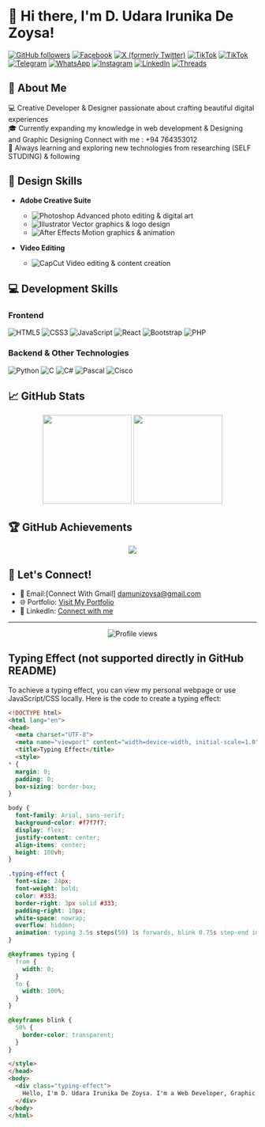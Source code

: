 # 👋 Hi there, I'm D. Udara Irunika De Zoysa!

[![GitHub followers](https://img.shields.io/github/followers/UdaraIrunika?label=Follow&style=social)](https://github.com/UdaraIrunika)
[![Facebook](https://img.shields.io/badge/Facebook-1877F2?style=flat&logo=facebook&logoColor=white)](https://www.facebook.com/share/1GaNgEJuBY/)
[![X (formerly Twitter)](https://img.shields.io/badge/X-1DA1F2?style=flat&logo=x&logoColor=white)](https://x.com/DamuniZoys48998)
[![TikTok](https://img.shields.io/badge/TikTok-000000?style=flat&logo=tiktok&logoColor=white)](https://tiktok.com/@rr_favor)
[![TikTok](https://img.shields.io/badge/TikTok-000000?style=flat&logo=tiktok&logoColor=white)](https://tiktok.com/@uidd.com)
[![Telegram](https://img.shields.io/badge/Telegram-2CA5E0?style=flat&logo=telegram&logoColor=white)](https://t.me/@UIDD_7PL)
[![WhatsApp](https://img.shields.io/badge/WhatsApp-25D366?style=flat&logo=whatsapp&logoColor=white)](https://wa.me/+94764353012)
[![Instagram](https://img.shields.io/badge/Instagram-E4405F?style=flat&logo=instagram&logoColor=white)](https://instagram.com/d.udarairunikade)
[![LinkedIn](https://img.shields.io/badge/LinkedIn-0A66C2?style=flat&logo=linkedin&logoColor=white)](https://linkedin.com/in/yourusername)
[![Threads](https://img.shields.io/badge/Threads-000000?style=flat&logo=threads&logoColor=white)](https://threads.net/d.udarairunikade)

## 🚀 About Me

💻 Creative Developer & Designer passionate about crafting beautiful digital experiences  
🎓 Currently expanding my knowledge in web development & Designing and Graphic Designing Connect with me : +94 764353012  
🌱 Always learning and exploring new technologies from researching (SELF STUDING) & following

## 🎨 Design Skills

- **Adobe Creative Suite**
  - ![Photoshop](https://img.shields.io/badge/Photoshop-31A8FF?style=flat&logo=adobe-photoshop&logoColor=white) Advanced photo editing & digital art
  - ![Illustrator](https://img.shields.io/badge/Illustrator-FF9A00?style=flat&logo=adobe-illustrator&logoColor=white) Vector graphics & logo design
  - ![After Effects](https://img.shields.io/badge/After%20Effects-9999FF?style=flat&logo=adobe-after-effects&logoColor=white) Motion graphics & animation

- **Video Editing**
  - ![CapCut](https://img.shields.io/badge/CapCut-00C16E?style=flat&logo=capcut&logoColor=white) Video editing & content creation

## 💻 Development Skills

### Frontend
![HTML5](https://img.shields.io/badge/HTML5-E34F26?style=flat&logo=html5&logoColor=white)
![CSS3](https://img.shields.io/badge/CSS3-1572B6?style=flat&logo=css3&logoColor=white)
![JavaScript](https://img.shields.io/badge/JavaScript-F7DF1E?style=flat&logo=javascript&logoColor=black)
![React](https://img.shields.io/badge/React-61DAFB?style=flat&logo=react&logoColor=black)
![Bootstrap](https://img.shields.io/badge/Bootstrap-7952B3?style=flat&logo=bootstrap&logoColor=white)
![PHP](https://img.shields.io/badge/PHP-777BB4?style=flat&logo=php&logoColor=white)

### Backend & Other Technologies
![Python](https://img.shields.io/badge/Python-3776AB?style=flat&logo=python&logoColor=white)
![C](https://img.shields.io/badge/C-A8B9CC?style=flat&logo=c&logoColor=white)
![C#](https://img.shields.io/badge/C%23-239120?style=flat&logo=c-sharp&logoColor=white)
![Pascal](https://img.shields.io/badge/Pascal-00599C?style=flat&logo=pascal&logoColor=white)
![Cisco](https://img.shields.io/badge/Cisco-1BA0D7?style=flat&logo=cisco&logoColor=white)

## 📈 GitHub Stats

<div align="center">
  <img height="180em" src="https://github-readme-stats.vercel.app/api?username=UdaraIrunika&show_icons=true&theme=radical&include_all_commits=true&count_private=true"/>
  <img height="180em" src="https://github-readme-stats.vercel.app/api/top-langs/?username=UdaraIrunika&layout=compact&langs_count=7&theme=radical"/>
</div>

## 🏆 GitHub Achievements

<div align="center">
  <img src="https://github-profile-trophy.vercel.app/?username=UdaraIrunika&theme=radical&no-frame=true&no-bg=true&margin-w=4&row=1"/>
</div>

## 🤝 Let's Connect!

- 📧 Email:[Connect With Gmail] damunizoysa@gmail.com
- 🌐 Portfolio: [Visit My Portfolio](https://uidd.com)
- 💼 LinkedIn: [Connect with me](https://linkedin.com/in/yourusername)

---

<div align="center">
  <img src="https://komarev.com/ghpvc/?username=UdaraIrunika&label=Profile%20views&color=0e75b6&style=flat" alt="Profile views"/>
</div>

## Typing Effect (not supported directly in GitHub README)

To achieve a typing effect, you can view my personal webpage or use JavaScript/CSS locally. Here is the code to create a typing effect:

```html
<!DOCTYPE html>
<html lang="en">
<head>
  <meta charset="UTF-8">
  <meta name="viewport" content="width=device-width, initial-scale=1.0">
  <title>Typing Effect</title>
  <style>
* {
  margin: 0;
  padding: 0;
  box-sizing: border-box;
}

body {
  font-family: Arial, sans-serif;
  background-color: #f7f7f7;
  display: flex;
  justify-content: center;
  align-items: center;
  height: 100vh;
}

.typing-effect {
  font-size: 24px;
  font-weight: bold;
  color: #333;
  border-right: 3px solid #333;
  padding-right: 10px;
  white-space: nowrap;
  overflow: hidden;
  animation: typing 3.5s steps(50) 1s forwards, blink 0.75s step-end infinite;
}

@keyframes typing {
  from {
    width: 0;
  }
  to {
    width: 100%;
  }
}

@keyframes blink {
  50% {
    border-color: transparent;
  }
}

</style>
</head>
<body>
  <div class="typing-effect">
    Hello, I'm D. Udara Irunika De Zoysa. I'm a Web Developer, Graphic Designer.
  </div>
</body>
</html>
